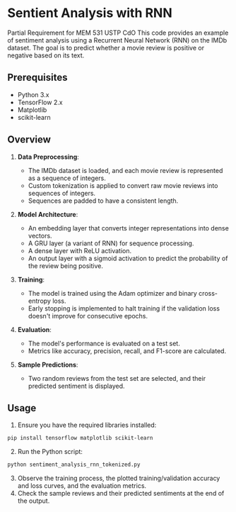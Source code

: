 
# Sentient Analysis with RNN
Partial Requirement for MEM 531
USTP CdO
This code provides an example of sentiment analysis using a Recurrent Neural Network (RNN) on the IMDb dataset. The goal is to predict whether a movie review is positive or negative based on its text.

## Prerequisites

- Python 3.x
- TensorFlow 2.x
- Matplotlib
- scikit-learn

## Overview

1. **Data Preprocessing**: 
   - The IMDb dataset is loaded, and each movie review is represented as a sequence of integers.
   - Custom tokenization is applied to convert raw movie reviews into sequences of integers.
   - Sequences are padded to have a consistent length.
   
2. **Model Architecture**: 
   - An embedding layer that converts integer representations into dense vectors.
   - A GRU layer (a variant of RNN) for sequence processing.
   - A dense layer with ReLU activation.
   - An output layer with a sigmoid activation to predict the probability of the review being positive.

3. **Training**:
   - The model is trained using the Adam optimizer and binary cross-entropy loss.
   - Early stopping is implemented to halt training if the validation loss doesn't improve for consecutive epochs.

4. **Evaluation**:
   - The model's performance is evaluated on a test set.
   - Metrics like accuracy, precision, recall, and F1-score are calculated.

5. **Sample Predictions**:
   - Two random reviews from the test set are selected, and their predicted sentiment is displayed.

## Usage

1. Ensure you have the required libraries installed:

```bash
pip install tensorflow matplotlib scikit-learn
```

2. Run the Python script:

```bash
python sentiment_analysis_rnn_tokenized.py
```

3. Observe the training process, the plotted training/validation accuracy and loss curves, and the evaluation metrics.
4. Check the sample reviews and their predicted sentiments at the end of the output.
